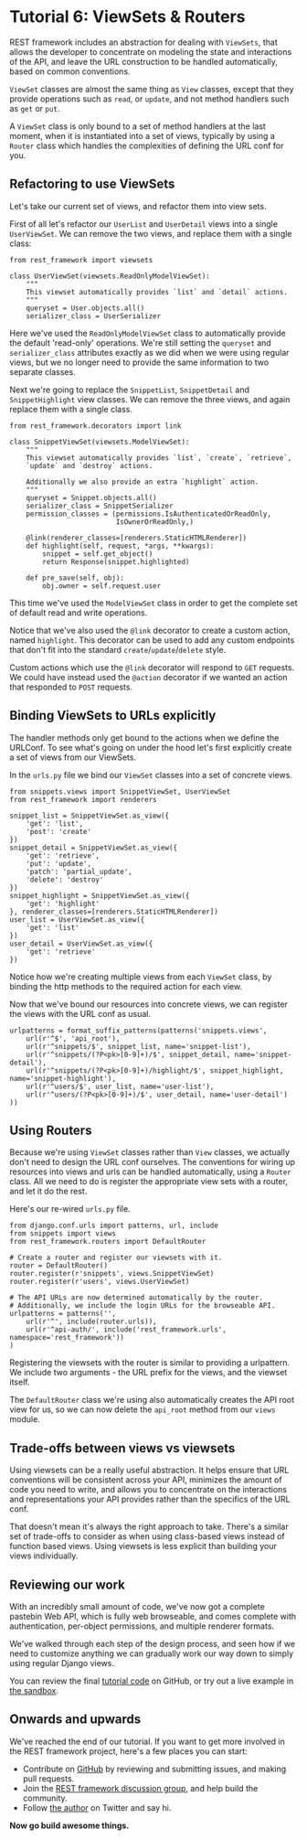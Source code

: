 # Tutorial 6: ViewSets & Routers

REST framework includes an abstraction for dealing with `ViewSets`, that allows the developer to concentrate on modeling the state and interactions of the API, and leave the URL construction to be handled automatically, based on common conventions.

`ViewSet` classes are almost the same thing as `View` classes, except that they provide operations such as `read`, or `update`, and not method handlers such as `get` or `put`.

A `ViewSet` class is only bound to a set of method handlers at the last moment, when it is instantiated into a set of views, typically by using a `Router` class which handles the complexities of defining the URL conf for you.

## Refactoring to use ViewSets

Let's take our current set of views, and refactor them into view sets.

First of all let's refactor our `UserList` and `UserDetail` views into a single `UserViewSet`.  We can remove the two views, and replace them with a single class:

    from rest_framework import viewsets

    class UserViewSet(viewsets.ReadOnlyModelViewSet):
        """
        This viewset automatically provides `list` and `detail` actions.
        """
        queryset = User.objects.all()
        serializer_class = UserSerializer

Here we've used the `ReadOnlyModelViewSet` class to automatically provide the default 'read-only' operations.  We're still setting the `queryset` and `serializer_class` attributes exactly as we did when we were using regular views, but we no longer need to provide the same information to two separate classes.

Next we're going to replace the `SnippetList`, `SnippetDetail` and `SnippetHighlight` view classes.  We can remove the three views, and again replace them with a single class.

    from rest_framework.decorators import link

    class SnippetViewSet(viewsets.ModelViewSet):
        """
        This viewset automatically provides `list`, `create`, `retrieve`,
        `update` and `destroy` actions.

        Additionally we also provide an extra `highlight` action.
        """
        queryset = Snippet.objects.all()
        serializer_class = SnippetSerializer
        permission_classes = (permissions.IsAuthenticatedOrReadOnly,
                              IsOwnerOrReadOnly,)

        @link(renderer_classes=[renderers.StaticHTMLRenderer])
        def highlight(self, request, *args, **kwargs):
            snippet = self.get_object()
            return Response(snippet.highlighted)

        def pre_save(self, obj):
            obj.owner = self.request.user

This time we've used the `ModelViewSet` class in order to get the complete set of default read and write operations.

Notice that we've also used the `@link` decorator to create a custom action, named `highlight`.  This decorator can be used to add any custom endpoints that don't fit into the standard `create`/`update`/`delete` style.

Custom actions which use the `@link` decorator will respond to `GET` requests.  We could have instead used the `@action` decorator if we wanted an action that responded to `POST` requests.

## Binding ViewSets to URLs explicitly

The handler methods only get bound to the actions when we define the URLConf.
To see what's going on under the hood let's first explicitly create a set of views from our ViewSets.

In the `urls.py` file we bind our `ViewSet` classes into a set of concrete views.

    from snippets.views import SnippetViewSet, UserViewSet
    from rest_framework import renderers

    snippet_list = SnippetViewSet.as_view({
        'get': 'list',
        'post': 'create'
    })
    snippet_detail = SnippetViewSet.as_view({
        'get': 'retrieve',
        'put': 'update',
        'patch': 'partial_update',
        'delete': 'destroy'
    })
    snippet_highlight = SnippetViewSet.as_view({
        'get': 'highlight'
    }, renderer_classes=[renderers.StaticHTMLRenderer])
    user_list = UserViewSet.as_view({
        'get': 'list'
    })
    user_detail = UserViewSet.as_view({
        'get': 'retrieve'
    })

Notice how we're creating multiple views from each `ViewSet` class, by binding the http methods to the required action for each view.

Now that we've bound our resources into concrete views, we can register the views with the URL conf as usual.

    urlpatterns = format_suffix_patterns(patterns('snippets.views',
        url(r'^$', 'api_root'),
        url(r'^snippets/$', snippet_list, name='snippet-list'),
        url(r'^snippets/(?P<pk>[0-9]+)/$', snippet_detail, name='snippet-detail'),
        url(r'^snippets/(?P<pk>[0-9]+)/highlight/$', snippet_highlight, name='snippet-highlight'),
        url(r'^users/$', user_list, name='user-list'),
        url(r'^users/(?P<pk>[0-9]+)/$', user_detail, name='user-detail')
    ))

## Using Routers

Because we're using `ViewSet` classes rather than `View` classes, we actually don't need to design the URL conf ourselves.  The conventions for wiring up resources into views and urls can be handled automatically, using a `Router` class.  All we need to do is register the appropriate view sets with a router, and let it do the rest.

Here's our re-wired `urls.py` file.

    from django.conf.urls import patterns, url, include
    from snippets import views
    from rest_framework.routers import DefaultRouter

    # Create a router and register our viewsets with it.
    router = DefaultRouter()
    router.register(r'snippets', views.SnippetViewSet)
    router.register(r'users', views.UserViewSet)

    # The API URLs are now determined automatically by the router.
    # Additionally, we include the login URLs for the browseable API.
    urlpatterns = patterns('',
        url(r'^', include(router.urls)),
        url(r'^api-auth/', include('rest_framework.urls', namespace='rest_framework'))
    )

Registering the viewsets with the router is similar to providing a urlpattern.  We include two arguments - the URL prefix for the views, and the viewset itself.

The `DefaultRouter` class we're using also automatically creates the API root view for us, so we can now delete the `api_root` method from our `views` module.

## Trade-offs between views vs viewsets

Using viewsets can be a really useful abstraction.  It helps ensure that URL conventions will be consistent across your API, minimizes the amount of code you need to write, and allows you to concentrate on the interactions and representations your API provides rather than the specifics of the URL conf.

That doesn't mean it's always the right approach to take.  There's a similar set of trade-offs to consider as when using class-based views instead of function based views.  Using viewsets is less explicit than building your views individually.

## Reviewing our work

With an incredibly small amount of code, we've now got a complete pastebin Web API, which is fully web browseable, and comes complete with authentication, per-object permissions, and multiple renderer formats.

We've walked through each step of the design process, and seen how if we need to customize anything we can gradually work our way down to simply using regular Django views.

You can review the final [tutorial code][repo] on GitHub, or try out a live example in [the sandbox][sandbox].

## Onwards and upwards

We've reached the end of our tutorial.  If you want to get more involved in the REST framework project, here's a few places you can start:

* Contribute on [GitHub][github] by reviewing and submitting issues, and making pull requests.
* Join the [REST framework discussion group][group], and help build the community.
* Follow [the author][twitter] on Twitter and say hi.

**Now go build awesome things.**


[repo]: https://github.com/tomchristie/rest-framework-tutorial
[sandbox]: http://restframework.herokuapp.com/
[github]: https://github.com/tomchristie/django-rest-framework
[group]: https://groups.google.com/forum/?fromgroups#!forum/django-rest-framework
[twitter]: https://twitter.com/_tomchristie
